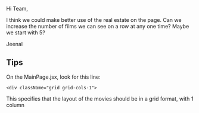 Hi Team,

I think we could make better use of the real estate on the page. Can we increase the number of films we can see on a row
at any one time? Maybe we start with 5?

Jeenal

## Tips

On the MainPage.jsx, look for this line:

    <div className="grid grid-cols-1">

This specifies that the layout of the movies should be in a grid format, with 1 column